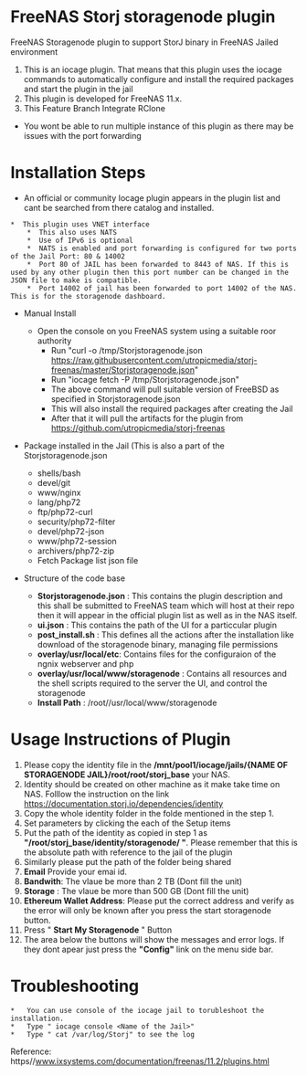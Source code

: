 # FreeNAS Storj storagenode plugin
FreeNAS Storagenode plugin to support StorJ binary in FreeNAS Jailed environment

1. This is an iocage plugin. That means that this plugin uses the iocage commands to automatically configure and install the required packages and start the plugin in the jail 
2. This plugin is developed for FreeNAS 11.x. 
3. This Feature Branch Integrate RClone


* You wont be able to run multiple instance of this plugin as there may be issues with the port forwarding



Installation Steps
=================================================
*	 An official or community Iocage plugin appears in the plugin list and cant be searched from there catalog and installed.  
  	
	*  This plugin uses VNET interface
	 	*  This also uses NATS
	 	*  Use of IPv6 is optional
		*  NATS is enabled and port forwarding is configured for two ports of the Jail Port: 80 & 14002 
		*  Port 80 of JAIL has been forwarded to 8443 of NAS. If this is used by any other plugin then this port number can be changed in the JSON file to make is compatible.
		*  Port 14002 of jail has been forwarded to port 14002 of the NAS. This is for the storagenode dashboard.
		

*  Manual Install
	* Open the console on you FreeNAS system using a suitable roor authority
	  	* Run  "curl -o /tmp/Storjstoragenode.json https://raw.githubusercontent.com/utropicmedia/storj-freenas/master/Storjstoragenode.json"
	    * Run "iocage fetch -P /tmp/Storjstoragenode.json"
		* The above command will pull suitable version of FreeBSD as specified in Storjstoragenode.json
		* This will also install the required packages after creating the Jail
		* After that it will pull the artifacts for the plugin from https://github.com/utropicmedia/storj-freenas
	
*	Package  installed in the Jail (This is also a part of the Storjstoragenode.json

	* shells/bash
    * devel/git
    * www/nginx
    * lang/php72
    * ftp/php72-curl
    * security/php72-filter
    * devel/php72-json
    * www/php72-session
    * archivers/php72-zip
	* Fetch Package list json file
	

* Structure of the code base
	* **Storjstoragenode.json** :  This contains the plugin description and this shall be submitted to FreeNAS team which will host at their repo then it will appear in the official plugin list as well as in the NAS itself.
	* **ui.json** : This contains the path of the UI for a particcular plugin
	* **post_install.sh** :  This defines all the actions after the installation like download of the storagenode binary, managing file permissions
	* **overlay/usr/local/etc**: Contains files for the configuraion of the ngnix webserver and php
	* **overlay/usr/local/www/storagenode** : Contains all resources and the shell scripts required to the server the UI, and control the storagenode
	* **Install Path** : /root//usr/local/www/storagenode
 



Usage Instructions of Plugin
=============================
1. Please copy the identity file in the **/mnt/pool1/iocage/jails/{NAME OF STORAGENODE JAIL}/root/root/storj_base** your NAS.
2. Identity should be created on other machine as it make take time on NAS. Folllow the instruction on the link https://documentation.storj.io/dependencies/identity
3. Copy the whole identity folder in the folde mentioned in the step 1.
4. Set parameters by clicking the each of the Setup items
5. Put the path of the identity as copied in step 1 as **"/root/storj_base/identity/storagenode/ "**. Please remember that this is the absolute path with reference to the jail of the plugin
6. Similarly please put the path of the folder being shared 
7. **Email** Provide your emai id.
8. **Bandwith**: The vlaue be more than 2 TB (Dont fill the unit)
9. **Storage** : The vlaue be more than 500 GB  (Dont fill the unit)
10. **Ethereum Wallet Address**: Please put the correct address and verify as the error will only be known after you press the start storagenode button.
11. Press " **Start My Storagenode** " Button
12. The area below the buttons will show the messages and error logs. If they dont apear just press the **"Config"** link on the menu side bar.




Troubleshooting
=================

	*	You can use console of the iocage jail to torubleshoot the installation.
	*	Type " iocage console <Name of the Jail>"
	*	Type " cat /var/log/Storj" to see the log
	



Reference: https//www.ixsystems.com/documentation/freenas/11.2/plugins.html 
